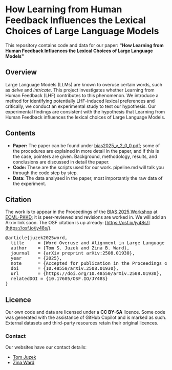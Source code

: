 # How Learning from Human Feedback Influences the Lexical Choices of Large Language Models

This repository contains code and data for our paper: **"How Learning from Human Feedback Influences the Lexical Choices of Large Language Models"**


## Overview
Large Language Models (LLMs) are known to overuse certain words, such as *delve* and *intricate*. This project investigates whether Learning from Human Feedback (LHF) contributes to this phenomenon. We introduce a method for identifying potentially LHF-induced lexical preferences and critically, we conduct an experimental study to test our hypothesis. Our experimental findings are consistent with the hypothesis that Learning from Human Feedback influences the lexical choices of Large Language Models.


## Contents
- **Paper:** The paper can be found under [bias2025_v_2_0_0.pdf](https://github.com/tjuzek/lhf/blob/main/bias2025_v_2_0_0.pdf); some of the procedures are explained in more detail in the paper, and if this is the case, pointers are given. Background, methodology, results, and conclusions are discussed in detail the paper.
- **Code:** These are the scripts used for our work. pipeline.md will talk you through the code step by step. 
- **Data:** The data analysed in the paper, most importantly the raw data of the experiment.


## Citation
The work is to appear in the Proceedings of the [BIAS 2025 Workshop](https://sites.google.com/view/bias-2025-ecmlpkdd/) at [ECML-PKKD](https://ecmlpkdd.org/); it is peer-reviewed and revisions are worked in. We will add an Arxiv link soon. The OSF citation is up already: [https://osf.io/jy48s/](https://osf.io/jy48s/).

<pre>@article{juzek2025word,
  title     = {Word Overuse and Alignment in Large Language Models: The Influence of Learning from Human Feedback},
  author    = {Tom S. Juzek and Zina B. Ward},
  journal   = {arXiv preprint arXiv:2508.01930},
  year      = {2025},
  note      = {Accepted for publication in the Proceedings of the 5th Workshop on Bias and Fairness in AI (BIAS 2025) at ECML PKDD},
  doi       = {10.48550/arXiv.2508.01930},
  url       = {https://doi.org/10.48550/arXiv.2508.01930},
  relatedDOI = {10.17605/OSF.IO/JY48S}
}</pre>



## Licence 

Our own code and data are licensed under a **CC BY-SA** licence. Some code was generated with the assistance of GitHub Copilot and is marked as such. External datasets and third-party resources retain their original licences.  


### Contact

Our websites have our contact details:

- [Tom Juzek](https://mll.fsu.edu/person/tom-juzek)  
- [Zina Ward](https://zinabward.com/)
